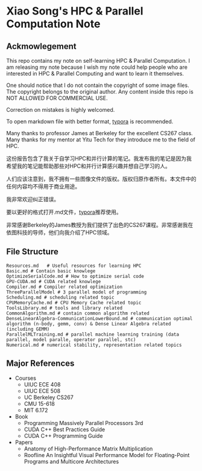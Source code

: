# Xiao Song's HPC & Parallel Computation Note

## Ackmowlegement
This repo contains my note on self-learning HPC & Parallel Computation. I am releasing my note because I wish my note could help people who are interested in HPC & Parallel Computing and want to learn it themselves. 

One should notice that I do not contain the copyright of some image files. The copyright belongs to the original author. Any content inside this repo is NOT ALLOWED FOR COMMERCIAL USE.

Correction on mistakes is highly welcomed. 

To open markdown file with better format, [typora](https://typora.io) is recommended.

Many thanks to professor James at Berkeley for the excellent CS267 class. Many thanks for my mentor at Yitu Tech for they introduce me to the field of HPC.




这份报告包含了我关于自学习HPC和并行计算的笔记。我发布我的笔记是因为我希望我的笔记能帮助那些对HPC和并行计算感兴趣并想自己学习的人。

人们应该注意到，我不拥有一些图像文件的版权。版权归原作者所有。本文件中的任何内容均不得用于商业用途。

我非常欢迎纠正错误。

要以更好的格式打开.md文件，[typora](https://typora.io)推荐使用。

非常感谢Berkeley的James教授为我们提供了出色的CS267课程。非常感谢我在依图科技的导师，他们向我介绍了HPC领域。



## File Structure

```shell
Resources.md   # Useful resources for learning HPC
Basic.md # Contain basic knowlege
OptimizeSerialCode.md # How to optimize serial code
GPU-CUDA.md # CUDA related knowlege
Compiler.md # Compiler related optimization
ThreeParallelModel # 3 parallel model of programming
Scheduling.md # scheduling related topic
CPUMemoryCache.md # CPU Memory Cache related topic
ToolsLibrary.md # tools and library related
CommonAlgorithm.md # contain common algorithm related
DenseLinearAlgebra-CommunicationLowerBound.md # communication optimal algorithm (n-body, gemm, conv) & Dense Linear Algebra related (including GEMM)
ParallelMLTraining.md # parallel machine learning training (data parallel, model paralle, operator parallel, stc)
Numerical.md # numerical stability, representation related topics
```



## Major References

* Courses
  * UIUC ECE 408
  * UIUC ECE 508
  * UC Berkeley CS267
  * CMU 15-618
  * MIT 6.172
* Book
  * Programming Massively Parallel Processors 3rd
  * CUDA C++ Best Practices Guide
  * CUDA C++ Programming Guide
* Papers
  * Anatomy of High-Performance Matrix Multiplication
  * Roofline An Insightful Visual Performance Model for Floating-Point Programs and Multicore Architectures

